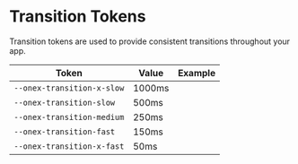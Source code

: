 # Transition Tokens

Transition tokens are used to provide consistent transitions throughout your app.

| Token                      | Value  | Example                                                                                         |
| -------------------------- | ------ | ----------------------------------------------------------------------------------------------- |
| `--onex-transition-x-slow` | 1000ms | <div class="transition-demo" style="transition-duration: var(--onex-transition-x-slow);"></div> |
| `--onex-transition-slow`   | 500ms  | <div class="transition-demo" style="transition-duration: var(--onex-transition-slow);"></div>   |
| `--onex-transition-medium` | 250ms  | <div class="transition-demo" style="transition-duration: var(--onex-transition-medium);"></div> |
| `--onex-transition-fast`   | 150ms  | <div class="transition-demo" style="transition-duration: var(--onex-transition-fast);"></div>   |
| `--onex-transition-x-fast` | 50ms   | <div class="transition-demo" style="transition-duration: var(--onex-transition-x-fast);"></div> |
